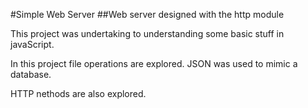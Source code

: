#Simple Web Server
##Web server designed with the http module

This project was undertaking to understanding some basic stuff in javaScript.

In this project file operations are explored. JSON  was used to mimic a database.

HTTP nethods are also explored.
